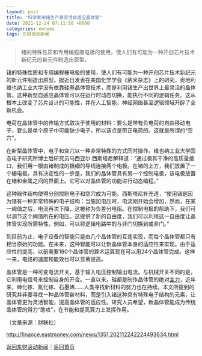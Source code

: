 ```yaml
---
layout: post
title: "科学家用锗生产最灵活自适应晶体管"
date: 2021-12-24 07:11:58 +0800
categories: emnews
tags: 东财滚动新闻
---
```

> 锗的特殊性质和专用编程栅电极的使用，使人们有可能为一种开创芯片技术新纪元的新元件制造出原型。

<p>锗的特殊性质和专用编程栅电极的使用，使人们有可能为一种开创芯片技术新纪元的新元件制造出原型。据近日发表在美国化学学会《纳米杂志》上的研究，奥地利维也纳工业大学没有依靠硅基晶体管技术，而是利用锗生产出世界上最灵活的晶体管。这种新型自适应晶体管可以在运行时动态切换，能执行不同的逻辑任务。这从根本上改变了芯片设计的可能性，并在人工智能、神经网络甚至逻辑领域开辟了全新机会。</p>
 <p>电荷在晶体管中的传输方式取决于使用的材料：要么是带有负电荷的自由移动电子，要么是单个原子中可能缺少电子，所以该点是带正电荷的。这就是所谓的“空穴”。</p>
 <p>在新型晶体管中，电子和空穴以一种非常特殊的方式同时操作。维也纳工业大学固态电子研究所博士后研究员马西亚尔·西斯塔尼解释道：“通过极其干净的高质量接口，我们用一根由锗制成的极细的导线连接两个电极。在锗的上方，我们放置了一个栅电极。具有决定性的一步是，我们的晶体管具有另一个控制电极，该电极放置在锗和金属之间的界面上。它可以对晶体管的功能进行动态编程。”</p>
 <p>这种器件结构使得分别控制电子和空穴成为可能。西斯塔尼补充道，“使用锗是因为锗有一种非常特殊的电子结构：当施加电压时，电流刚开始会增加，然而，在某一阈值之后，电流再次下降，这被称为负差分电阻。在控制电极的帮助下，我们可以调节这个阈值所在的电压。这提供了新的自由度，我们可以利用这一自由度让晶体管实现所需特性。例如，可以将逻辑电路中的与非门切换到或非门。”</p>
 <p>到目前为止，电子设备的智能只是由几个晶体管的互连实现，而每个晶体管都只有相当原始的功能。在未来，这种智能可以让新晶体管本身的适应性来实现。由于适应性的提高，以前需要160个晶体管的算术运算现在可以用24个晶体管完成。这样一来，电路的速度和能效也可以显著提高。</p>
 <p>晶体管是一种可变电流开关，基于输入电压控制输出电流。与机械开关不同的是，它利用电信号来控制自身的开合。一直以来，硅都是制作晶体管的绝对<span id="Info.3291"><a href="http://data.eastmoney.com/zlsj/" class="infokey">主力</a></span>，近年来，砷化镓、氮化镓、石墨烯……人类寻找新材料的努力也在持续。本文所提到的研究并非要寻找一种晶体管新材料，而是引入锗这种具有特殊电子结构的元素，让晶体管更为灵活智能，提高晶体管的适应性。研究人员希望，新晶体管能成为传统晶体管的得力“助攻”，在节能和提高算力上发挥作用。</p><p class="em_media">（文章来源：财联社）</p>

<http://finance.eastmoney.com/news/1351,202112242224493634.html>

[返回东财滚动新闻](//finews.withounder.com/emnews/)｜[返回首页](//finews.withounder.com/)